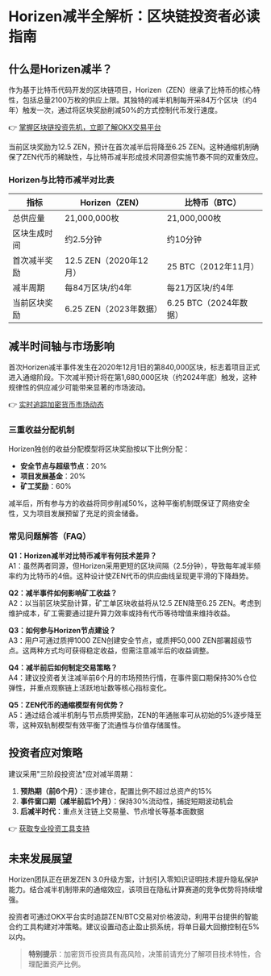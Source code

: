 # Horizen减半全解析：区块链投资者必读指南

## 什么是Horizen减半？
作为基于比特币代码开发的区块链项目，Horizen（ZEN）继承了比特币的核心特性，包括总量2100万枚的供应上限。其独特的减半机制每开采84万个区块（约4年）触发一次，通过将区块奖励削减50%的方式控制代币发行速度。

👉 [掌握区块链投资先机，立即了解OKX交易平台](https://bit.ly/okx_welcome)

当前区块奖励为12.5 ZEN，预计在首次减半后将降至6.25 ZEN。这种通缩机制确保了ZEN代币的稀缺性，与比特币减半形成技术同源但实施节奏不同的双重效应。

### Horizen与比特币减半对比表
| 指标            | Horizen（ZEN）         | 比特币（BTC）          |
|-----------------|------------------------|------------------------|
| 总供应量        | 21,000,000枚           | 21,000,000枚           |
| 区块生成时间    | 约2.5分钟              | 约10分钟               |
| 首次减半奖励    | 12.5 ZEN（2020年12月） | 25 BTC（2012年11月）   |
| 减半周期        | 每84万区块/约4年       | 每21万区块/约4年       |
| 当前区块奖励    | 6.25 ZEN（2023年数据） | 6.25 BTC（2024年数据） |

## 减半时间轴与市场影响
首次Horizen减半事件发生在2020年12月1日的第840,000区块，标志着项目正式进入通缩阶段。下次减半预计将在第1,680,000区块（约2024年底）触发，这种规律性的供应减少可能带来显著的市场波动。

👉 [实时追踪加密货币市场动态](https://bit.ly/okx_welcome)

### 三重收益分配机制
Horizen独创的收益分配模型将区块奖励按以下比例分配：
- **安全节点与超级节点**：20%
- **项目发展基金**：20%
- **矿工奖励**：60%

减半后，所有参与方的收益将同步削减50%，这种平衡机制既保证了网络安全性，又为项目发展预留了充足的资金储备。

### 常见问题解答（FAQ）

**Q1：Horizen减半对比特币减半有何技术差异？**  
A1：虽然两者同源，但Horizen采用更短的区块间隔（2.5分钟），导致每年减半频率约为比特币的4倍。这种设计使ZEN代币的供应曲线呈现更平滑的下降趋势。

**Q2：减半事件如何影响矿工收益？**  
A2：以当前区块奖励计算，矿工单区块收益将从12.5 ZEN降至6.25 ZEN。考虑到维护成本，矿工需要通过提升算力效率或持有代币等待增值来维持收益。

**Q3：如何参与Horizen节点建设？**  
A3：用户可通过质押1000 ZEN创建安全节点，或质押50,000 ZEN部署超级节点。这两种方式均可获得稳定收益，但需注意减半后的收益调整。

**Q4：减半前后如何制定交易策略？**  
A4：建议投资者关注减半前6个月的市场预热行情，在事件窗口期保持30%仓位弹性，并重点观察链上活跃地址数等核心指标变化。

**Q5：ZEN代币的通缩模型有何优势？**  
A5：通过结合减半机制与节点质押奖励，ZEN的年通胀率可从初始的5%逐步降至零，这种双轨制模型有效平衡了流通性与价值存储属性。

## 投资者应对策略
建议采用"三阶段投资法"应对减半周期：
1. **预热期（前6个月）**：逐步建仓，配置比例不超过总资产的15%
2. **事件窗口期（减半前后1个月）**：保持30%流动性，捕捉短期波动机会
3. **后减半时代**：重点关注链上交易量、节点增长等基本面数据

👉 [获取专业投资工具支持](https://bit.ly/okx_welcome)

## 未来发展展望
Horizen团队正在研发ZEN 3.0升级方案，计划引入零知识证明技术提升隐私保护能力。结合减半机制带来的通缩效应，该项目在隐私计算赛道的竞争优势将持续增强。

投资者可通过OKX平台实时追踪ZEN/BTC交易对价格波动，利用平台提供的智能合约工具构建对冲策略。建议设置动态止盈止损系统，将单日最大回撤控制在5%以内。

> **特别提示**：加密货币投资具有高风险，决策前请充分了解项目技术特性，合理配置资产比例。